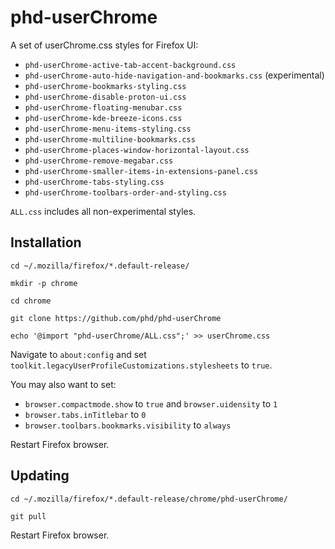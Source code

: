 phd-userChrome
=================================

A set of userChrome.css styles for Firefox UI:

- `phd-userChrome-active-tab-accent-background.css`
- `phd-userChrome-auto-hide-navigation-and-bookmarks.css` (experimental)
- `phd-userChrome-bookmarks-styling.css`
- `phd-userChrome-disable-proton-ui.css`
- `phd-userChrome-floating-menubar.css`
- `phd-userChrome-kde-breeze-icons.css`
- `phd-userChrome-menu-items-styling.css`
- `phd-userChrome-multiline-bookmarks.css`
- `phd-userChrome-places-window-horizontal-layout.css`
- `phd-userChrome-remove-megabar.css`
- `phd-userChrome-smaller-items-in-extensions-panel.css`
- `phd-userChrome-tabs-styling.css`
- `phd-userChrome-toolbars-order-and-styling.css`

`ALL.css` includes all non-experimental styles.

Installation
------------

`cd ~/.mozilla/firefox/*.default-release/`

`mkdir -p chrome`

`cd chrome`

`git clone https://github.com/phd/phd-userChrome`

`echo '@import "phd-userChrome/ALL.css";' >> userChrome.css`

Navigate to `about:config` and set `toolkit.legacyUserProfileCustomizations.stylesheets` to `true`.

You may also want to set:

- `browser.compactmode.show` to `true` and `browser.uidensity` to `1`
- `browser.tabs.inTitlebar` to `0`
- `browser.toolbars.bookmarks.visibility` to `always`

Restart Firefox browser.

Updating
--------

`cd ~/.mozilla/firefox/*.default-release/chrome/phd-userChrome/`

`git pull`

Restart Firefox browser.

